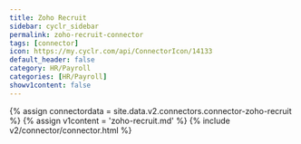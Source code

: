 ```yaml
---
title: Zoho Recruit
sidebar: cyclr_sidebar
permalink: zoho-recruit-connector
tags: [connector]
icon: https://my.cyclr.com/api/ConnectorIcon/14133
default_header: false
category: HR/Payroll
categories: [HR/Payroll]
showv1content: false
---
```

{% assign connectordata = site.data.v2.connectors.connector-zoho-recruit %}
{% assign v1content = 'zoho-recruit.md' %}
{% include v2/connector/connector.html %}	